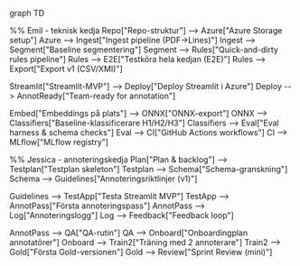 graph TD

  %% Emil - teknisk kedja
  Repo["Repo-struktur"] --> Azure["Azure Storage setup"]
  Azure --> Ingest["Ingest pipeline (PDF→Lines)"]
  Ingest --> Segment["Baseline segmentering"]
  Segment --> Rules["Quick-and-dirty rules pipeline"]
  Rules --> E2E["Testköra hela kedjan (E2E)"]
  Rules --> Export["Export v1 (CSV/XMI)"]

  Streamlit["Streamlit-MVP"] --> Deploy["Deploy Streamlit i Azure"]
  Deploy --> AnnotReady["Team-ready for annotation"]

  Embed["Embeddings på plats"] --> ONNX["ONNX-export"]
  ONNX --> Classifiers["Baseline-klassificerare H1/H2/H3"]
  Classifiers --> Eval["Eval harness & schema checks"]
  Eval --> CI["GitHub Actions workflows"]
  CI --> MLflow["MLflow registry"]

  %% Jessica - annoteringskedja
  Plan["Plan & backlog"] --> Testplan["Testplan skeleton"]
  Testplan --> Schema["Schema-granskning"]
  Schema --> Guidelines["Annoteringsriktlinjer (v1)"]

  Guidelines --> TestApp["Testa Streamlit MVP"]
  TestApp --> AnnotPass["Första annoteringspass"]
  AnnotPass --> Log["Annoteringslogg"]
  Log --> Feedback["Feedback loop"]

  AnnotPass --> QA["QA-rutin"]
  QA --> Onboard["Onboardingplan annotatörer"]
  Onboard --> Train2["Träning med 2 annoterare"]
  Train2 --> Gold["Första Gold-versionen"]
  Gold --> Review["Sprint Review (mini)"]
